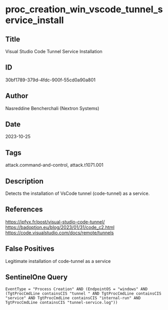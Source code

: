 # proc_creation_win_vscode_tunnel_service_install

## Title
Visual Studio Code Tunnel Service Installation

## ID
30bf1789-379d-4fdc-900f-55cd0a90a801

## Author
Nasreddine Bencherchali (Nextron Systems)

## Date
2023-10-25

## Tags
attack.command-and-control, attack.t1071.001

## Description
Detects the installation of VsCode tunnel (code-tunnel) as a service.

## References
https://ipfyx.fr/post/visual-studio-code-tunnel/
https://badoption.eu/blog/2023/01/31/code_c2.html
https://code.visualstudio.com/docs/remote/tunnels

## False Positives
Legitimate installation of code-tunnel as a service

## SentinelOne Query
```
EventType = "Process Creation" AND (EndpointOS = "windows" AND (TgtProcCmdLine containsCIS "tunnel " AND TgtProcCmdLine containsCIS "service" AND TgtProcCmdLine containsCIS "internal-run" AND TgtProcCmdLine containsCIS "tunnel-service.log"))

```